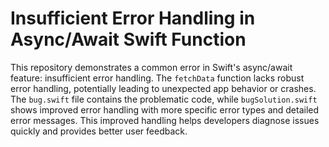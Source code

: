 # Insufficient Error Handling in Async/Await Swift Function
This repository demonstrates a common error in Swift's async/await feature: insufficient error handling. The `fetchData` function lacks robust error handling, potentially leading to unexpected app behavior or crashes.
The `bug.swift` file contains the problematic code, while `bugSolution.swift` shows improved error handling with more specific error types and detailed error messages.  This improved handling helps developers diagnose issues quickly and provides better user feedback.